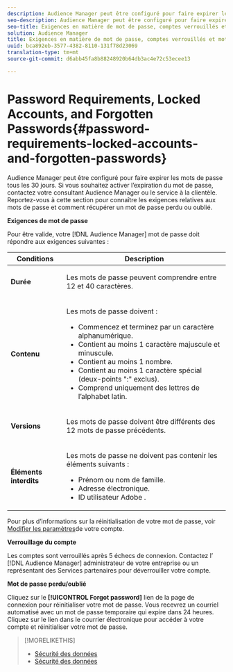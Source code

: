 ```yaml
---
description: Audience Manager peut être configuré pour faire expirer les mots de passe tous les 30 jours. Si vous souhaitez activer l’expiration du mot de passe, contactez votre consultant Audience Manager ou le service à la clientèle. Reportez-vous à cette section pour connaître les exigences relatives aux mots de passe et comment récupérer un mot de passe perdu ou oublié.
seo-description: Audience Manager peut être configuré pour faire expirer les mots de passe tous les 30 jours. Si vous souhaitez activer l’expiration du mot de passe, contactez votre consultant Audience Manager ou le service à la clientèle. Reportez-vous à cette section pour connaître les exigences relatives aux mots de passe et comment récupérer un mot de passe perdu ou oublié.
seo-title: Exigences en matière de mot de passe, comptes verrouillés et mots de passe oubliés
solution: Audience Manager
title: Exigences en matière de mot de passe, comptes verrouillés et mots de passe oubliés
uuid: bca892eb-3577-4382-8110-131f78d23069
translation-type: tm+mt
source-git-commit: d6abb45fa8b88248920b64db3ac4e72c53ecee13

---
```



# Password Requirements, Locked Accounts, and Forgotten Passwords{#password-requirements-locked-accounts-and-forgotten-passwords}

Audience Manager peut être configuré pour faire expirer les mots de passe tous les 30 jours. Si vous souhaitez activer l’expiration du mot de passe, contactez votre consultant Audience Manager ou le service à la clientèle. Reportez-vous à cette section pour connaître les exigences relatives aux mots de passe et comment récupérer un mot de passe perdu ou oublié.

<!-- 

c_password_requirements.xml

 -->

**Exigences de mot de passe**

Pour être valide, votre [!DNL Audience Manager] mot de passe doit répondre aux exigences suivantes :

<table id="table_9B79E9F634664F6B995649E3158CCF20"> 
 <thead> 
  <tr> 
   <th colname="col1" class="entry"> Conditions </th> 
   <th colname="col2" class="entry"> Description </th> 
  </tr> 
 </thead>
 <tbody> 
  <tr> 
   <td colname="col1"> <p> <b>Durée</b> </p> </td> 
   <td colname="col2"> <p>Les mots de passe peuvent comprendre entre 12 et 40 caractères. </p> </td> 
  </tr> 
  <tr> 
   <td colname="col1"> <p> <b>Contenu</b> </p> </td> 
   <td colname="col2"> <p>Les mots de passe doivent : </p> <p> 
     <ul id="ul_70F64B9DE90E463098DFA8AB8349CF0B"> 
      <li id="li_2FBA66E47F4A4E1BB01DE3722821E100">Commencez et terminez par un caractère alphanumérique. </li> 
      <li id="li_1390D4C9A48944B68B891EE6CB734BBC">Contient au moins 1 caractère majuscule et minuscule. </li> 
      <li id="li_B75B64A005804262BAAF0F1901D63358">Contient au moins 1 nombre. </li> 
      <li id="li_28452022AF4743B8B159187BBD10890A">Contient au moins 1 caractère spécial (deux-points ":" exclus). </li> 
      <li id="li_C02B931ABAB84FFE9B87AEBAEDF34EF3">Comprend uniquement des lettres de l’alphabet latin. </li> 
     </ul> </p> </td> 
  </tr> 
  <tr> 
   <td colname="col1"> <p> <b>Versions</b> </p> </td> 
   <td colname="col2"> <p> Les mots de passe doivent être différents des 12 mots de passe précédents. </p> </td> 
  </tr> 
  <tr> 
   <td colname="col1"> <p> <b>Éléments interdits</b> </p> </td> 
   <td colname="col2"> <p> Les mots de passe ne doivent pas contenir les éléments suivants : </p> <p> 
     <ul id="ul_08DE186AF56E401B933256E69279847A"> 
      <li id="li_CC854F7F86484774A76CCF927E1400B4">Prénom ou nom de famille. </li> 
      <li id="li_74ACCF3DE717473B8AB9B1720DD891E7">Adresse électronique. </li> 
      <li id="li_09C1F699BF6843ACAB4E68D2F57461AB"><span class="keyword"> ID utilisateur Adobe</span> . </li> 
     </ul> </p> </td> 
  </tr> 
 </tbody> 
</table>

Pour plus d’informations sur la réinitialisation de votre mot de passe, voir [Modifier les paramètres](../features/administration/edit-account-settings.md)de votre compte.

**Verrouillage du compte**

Les comptes sont verrouillés après 5 échecs de connexion. Contactez l’ [!DNL Audience Manager] administrateur de votre entreprise ou un représentant des Services partenaires pour déverrouiller votre compte.

**Mot de passe perdu/oublié**

Cliquez sur le **[!UICONTROL Forgot password]** lien de la page de connexion pour réinitialiser votre mot de passe. Vous recevrez un courriel automatisé avec un mot de passe temporaire qui expire dans 24 heures. Cliquez sur le lien dans le courrier électronique pour accéder à votre compte et réinitialiser votre mot de passe.

>[!MORELIKETHIS]
>
>* [Sécurité des données](../overview/data-security-and-privacy/data-security.md)
>* [Sécurité des données](../overview/data-security-and-privacy/data-privacy.md)

